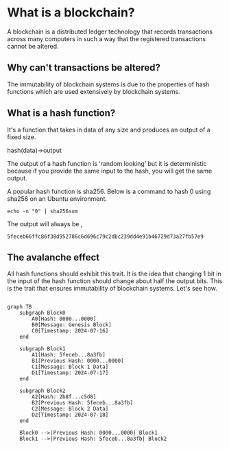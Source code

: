 # What is a blockchain?

A blockchain is a distributed ledger technology that records transactions across many computers in such a way that the registered transactions cannot be altered.

## Why can't transactions be altered?

The immutability of blockchain systems is due to the properties of hash functions which are used extensively by blockchain systems.

## What is a hash function?

It's a function that takes in data of any size and produces an output of a fixed size.

hash(data)->output

The output of a hash function is ‘random looking’ but it is deterministic because if you provide the same input to the hash, you will get the same output.

A popular hash function is sha256.
Below is a command to hash 0 using sha256 on an Ubuntu environment.

```
echo -n "0" | sha256sum

```

The output will always be ,

```text
5feceb66ffc86f38d952786c6d696c79c2dbc239dd4e91b46729d73a27fb57e9
```

## The avalanche effect

All hash functions should exhibit this trait. It is the idea that changing 1 bit in the input of the hash function should change about half the output bits. This is the trait that ensures immutability of blockchain systems. Let's see how.

```mermaid

graph TB
    subgraph Block0
        A0[Hash: 0000...0000]
        B0[Message: Genesis Block]
        C0[Timestamp: 2024-07-16]
    end

    subgraph Block1
        A1[Hash: 5feceb...8a3fb]
        B1[Previous Hash: 0000...0000]
        C1[Message: Block 1 Data]
        D1[Timestamp: 2024-07-17]
    end

    subgraph Block2
        A2[Hash: 2b8f...c5d8]
        B2[Previous Hash: 5feceb...8a3fb]
        C2[Message: Block 2 Data]
        D2[Timestamp: 2024-07-18]
    end

    Block0 -->|Previous Hash: 0000...0000| Block1
    Block1 -->|Previous Hash: 5feceb...8a3fb| Block2



```
